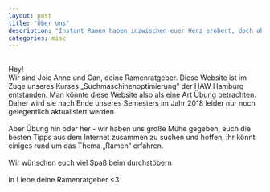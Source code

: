 ```yaml
---
layout: post
title: "Über uns"
description: "Instant Ramen haben inzwischen euer Herz erobert, doch ab und an müsst ihr auch mal das Original probieren. Daher sind hier unsere Top-Empfehlungen, was Restaurants in Deutschland betrifft."
categories: misc
---
```


<!-- <img class="responsive header" src="{{ "/assets/images/info_banner.jpg" | absolute_url }}" /> -->
<br />
Hey!<br />
Wir sind Joie Anne und Can, deine Ramenratgeber. Diese Website ist im Zuge unseres Kurses „Suchmaschinenoptimierung“ der HAW Hamburg entstanden. Man könnte diese Website also als eine Art Übung betrachten. Daher wird sie nach Ende unseres Semesters im Jahr 2018 leider nur noch gelegentlich aktualisiert werden. 
<br /><br />
Aber Übung hin oder her - wir haben uns große Mühe gegeben, euch die besten Tipps aus dem Internet zusammen zu suchen und hoffen, ihr könnt einiges rund um das Thema „Ramen“ erfahren.
<br /><br />
Wir wünschen euch viel Spaß beim durchstöbern 
<br /><br />
In Liebe deine Ramenratgeber <3

